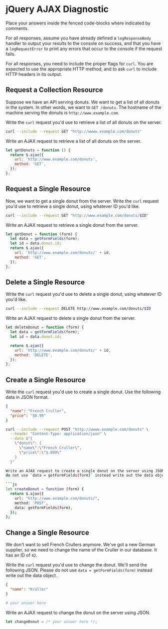 # jQuery AJAX Diagnostic

Place your answers inside the fenced code-blocks where indicated by comments.

For all responses,  assume you have already defined a `logResponseBody` handler
to output your results to the console on success, and that you have a
`logRequestError` to print any errors that occur to the console if the request
fails.

For all responses, you need to include the proper flags for `curl`. You are
expected to use the appropriate HTTP method, and to ask `curl` to include HTTP
headers in its output.

## Request a Collection Resource

Suppose we have an API serving donuts. We want to get a list of all donuts in
the system. In other words, we want to `GET /donuts`. The hostname of the
machine serving the donuts is `http://www.example.com`.

Write the `curl` request you'd use to retrieve a list of all donuts on the
server.

```sh
curl --include --request GET "http://wwww.example.com/donuts"
```

Write an AJAX request to retrieve a list of all donuts on the server.

```js
let getDonuts = function () {
  return $.ajax({
    url: 'http://www.example.com/donuts',
    method: 'GET',
  });
};

```

## Request a Single Resource

Now, we want to get a single donut from the server. Write the `curl` request
you'd use to retrieve a single donut, using whatever ID you'd like.

```sh
curl --include --request GET "http://www.example.com/donuts/$ID"
```

Write an AJAX request to retrieve a single donut from the server.

```js
let getDonut = function (form) {
  let data = getFormFields(form);
  let id = data.donut.id;
  return $.ajax({
    url: 'http://www.example.com/donuts/' + id,
    method: 'GET',
  });
};

```

## Delete a Single Resource

Write the `curl` request you'd use to delete a single donut, using whatever ID
you'd like.

```sh
curl --include --request DELETE http://www.example.com/donuts/$ID
```

Write an AJAX request to delete a single donut from the server.

```js
let deleteDonut = function (form) {
  let data = getFormFields(form);
  let id = data.donut.id;

  return $.ajax({
    url: 'http://www.example.com/donuts/' + id,
    method: 'DELETE',
  });
};
```

## Create a Single Resource

Write the `curl` request you'd use to create a single donut. Use the following
data in JSON format.

```json
{
  "name": "French Cruller",
  "price": "$0.99"
}
```

```sh
curl --include --request POST "http://wwww.example.com/donuts" \
  --header "Content-Type: application/json" \
  --data $"{
    \"donut\": {
      \"name\":\"French Cruller\",
      \"price\":\"$.099\"
    }
  }"

Write an AJAX request to create a single donut on the server using JSON. Please
do not use `data = getFormFields(form)` instead write out the data object.

```js
let createDonut = function (form) {
  return $.ajax({
    url: "http://www.example.com/donuts/",
    method: 'POST',
    data: getFormFields(form),
  });
};
```

## Change a Single Resource

We don't want to sell French Crullers anymore. We've got a new German supplier,
so we need to change the name of the Cruller in our database. It has an ID of
`42`.

Write the `curl` request you'd use to change the donut. We'll send the following
JSON. Please do not use `data = getFormFields(form)` instead write out the data
object.

```json
{
  "name": "Krüller"
}
```

```sh
# your answer here
```

Write an AJAX request to change the donut on the server using JSON.

```js
let changeDonut = /* your answer here */;
```
